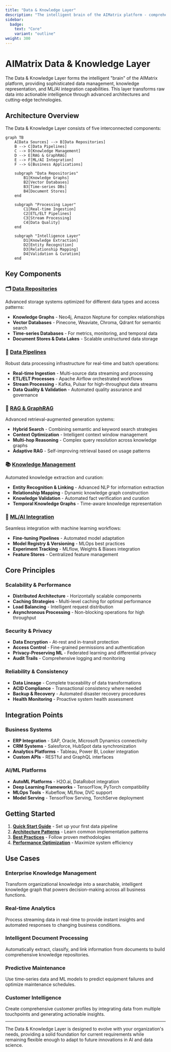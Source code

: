 ```yaml
---
title: "Data & Knowledge Layer"
description: "The intelligent brain of the AIMatrix platform - comprehensive data repositories, knowledge graphs, RAG systems, and ML integration"
sidebar:
  badge:
    text: "Core"
    variant: "outline"
weight: 300
---
```


# AIMatrix Data & Knowledge Layer

The Data & Knowledge Layer forms the intelligent "brain" of the AIMatrix platform, providing sophisticated data management, knowledge representation, and ML/AI integration capabilities. This layer transforms raw data into actionable intelligence through advanced architectures and cutting-edge technologies.

## Architecture Overview

The Data & Knowledge Layer consists of five interconnected components:

```mermaid
graph TB
    A[Data Sources] --> B[Data Repositories]
    B --> C[Data Pipelines]
    C --> D[Knowledge Management]
    D --> E[RAG & GraphRAG]
    E --> F[ML/AI Integration]
    F --> G[Business Applications]
    
    subgraph "Data Repositories"
        B1[Knowledge Graphs]
        B2[Vector Databases]
        B3[Time-series DBs]
        B4[Document Stores]
    end
    
    subgraph "Processing Layer"
        C1[Real-time Ingestion]
        C2[ETL/ELT Pipelines]
        C3[Stream Processing]
        C4[Data Quality]
    end
    
    subgraph "Intelligence Layer"
        D1[Knowledge Extraction]
        D2[Entity Recognition]
        D3[Relationship Mapping]
        D4[Validation & Curation]
    end
```

## Key Components

### 🗂️ [Data Repositories](./data-repositories/)
Advanced storage systems optimized for different data types and access patterns:
- **Knowledge Graphs** - Neo4j, Amazon Neptune for complex relationships
- **Vector Databases** - Pinecone, Weaviate, Chroma, Qdrant for semantic search
- **Time-series Databases** - For metrics, monitoring, and temporal data
- **Document Stores & Data Lakes** - Scalable unstructured data storage

### 🔄 [Data Pipelines](./data-pipelines/)
Robust data processing infrastructure for real-time and batch operations:
- **Real-time Ingestion** - Multi-source data streaming and processing
- **ETL/ELT Processes** - Apache Airflow orchestrated workflows
- **Stream Processing** - Kafka, Pulsar for high-throughput data streams
- **Data Quality & Validation** - Automated quality assurance and governance

### 🧠 [RAG & GraphRAG](./rag-graphrag/)
Advanced retrieval-augmented generation systems:
- **Hybrid Search** - Combining semantic and keyword search strategies
- **Context Optimization** - Intelligent context window management
- **Multi-hop Reasoning** - Complex query resolution across knowledge graphs
- **Adaptive RAG** - Self-improving retrieval based on usage patterns

### 📚 [Knowledge Management](./knowledge-management/)
Automated knowledge extraction and curation:
- **Entity Recognition & Linking** - Advanced NLP for information extraction
- **Relationship Mapping** - Dynamic knowledge graph construction
- **Knowledge Validation** - Automated fact verification and curation
- **Temporal Knowledge Graphs** - Time-aware knowledge representation

### 🤖 [ML/AI Integration](./ml-ai-integration/)
Seamless integration with machine learning workflows:
- **Fine-tuning Pipelines** - Automated model adaptation
- **Model Registry & Versioning** - MLOps best practices
- **Experiment Tracking** - MLflow, Weights & Biases integration
- **Feature Stores** - Centralized feature management

## Core Principles

### Scalability & Performance
- **Distributed Architecture** - Horizontally scalable components
- **Caching Strategies** - Multi-level caching for optimal performance
- **Load Balancing** - Intelligent request distribution
- **Asynchronous Processing** - Non-blocking operations for high throughput

### Security & Privacy
- **Data Encryption** - At-rest and in-transit protection
- **Access Control** - Fine-grained permissions and authentication
- **Privacy-Preserving ML** - Federated learning and differential privacy
- **Audit Trails** - Comprehensive logging and monitoring

### Reliability & Consistency
- **Data Lineage** - Complete traceability of data transformations
- **ACID Compliance** - Transactional consistency where needed
- **Backup & Recovery** - Automated disaster recovery procedures
- **Health Monitoring** - Proactive system health assessment

## Integration Points

### Business Systems
- **ERP Integration** - SAP, Oracle, Microsoft Dynamics connectivity
- **CRM Systems** - Salesforce, HubSpot data synchronization
- **Analytics Platforms** - Tableau, Power BI, Looker integration
- **Custom APIs** - RESTful and GraphQL interfaces

### AI/ML Platforms
- **AutoML Platforms** - H2O.ai, DataRobot integration
- **Deep Learning Frameworks** - TensorFlow, PyTorch compatibility
- **MLOps Tools** - Kubeflow, MLflow, DVC support
- **Model Serving** - TensorFlow Serving, TorchServe deployment

## Getting Started

1. **[Quick Start Guide](./getting-started/)** - Set up your first data pipeline
2. **[Architecture Patterns](./architecture-patterns/)** - Learn common implementation patterns
3. **[Best Practices](./best-practices/)** - Follow proven methodologies
4. **[Performance Optimization](./performance-optimization/)** - Maximize system efficiency

## Use Cases

### Enterprise Knowledge Management
Transform organizational knowledge into a searchable, intelligent knowledge graph that powers decision-making across all business functions.

### Real-time Analytics
Process streaming data in real-time to provide instant insights and automated responses to changing business conditions.

### Intelligent Document Processing
Automatically extract, classify, and link information from documents to build comprehensive knowledge repositories.

### Predictive Maintenance
Use time-series data and ML models to predict equipment failures and optimize maintenance schedules.

### Customer Intelligence
Create comprehensive customer profiles by integrating data from multiple touchpoints and generating actionable insights.

---

The Data & Knowledge Layer is designed to evolve with your organization's needs, providing a solid foundation for current requirements while remaining flexible enough to adapt to future innovations in AI and data science.